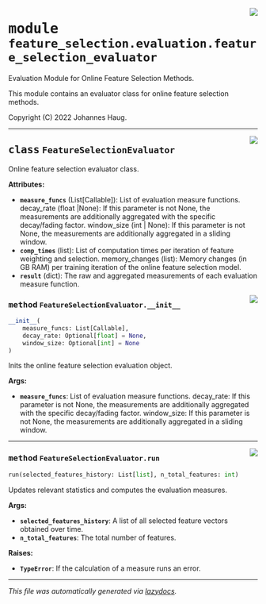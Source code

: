 <!-- markdownlint-disable -->

<a href="https://github.com/haugjo/float/tree/main/float/feature_selection/evaluation/feature_selection_evaluator.py#L0"><img align="right" style="float:right;" src="https://img.shields.io/badge/-source-cccccc?style=flat-square"></a>

# <kbd>module</kbd> `feature_selection.evaluation.feature_selection_evaluator`
Evaluation Module for Online Feature Selection Methods. 

This module contains an evaluator class for online feature selection methods. 

Copyright (C) 2022 Johannes Haug. 



---

<a href="https://github.com/haugjo/float/tree/main/float/feature_selection/evaluation/feature_selection_evaluator.py#L12"><img align="right" style="float:right;" src="https://img.shields.io/badge/-source-cccccc?style=flat-square"></a>

## <kbd>class</kbd> `FeatureSelectionEvaluator`
Online feature selection evaluator class. 



**Attributes:**
 
 - <b>`measure_funcs`</b> (List[Callable]):  List of evaluation measure functions. decay_rate (float |None):  If this parameter is not None, the measurements are additionally aggregated with the specific decay/fading  factor. window_size (int | None):  If this parameter is not None, the measurements are additionally aggregated in a sliding window. 
 - <b>`comp_times`</b> (list):  List of computation times per iteration of feature weighting and selection. memory_changes (list):  Memory changes (in GB RAM) per training iteration of the online feature selection model. 
 - <b>`result`</b> (dict):  The raw and aggregated measurements of each evaluation measure function. 

<a href="https://github.com/haugjo/float/tree/main/float/feature_selection/evaluation/feature_selection_evaluator.py#L27"><img align="right" style="float:right;" src="https://img.shields.io/badge/-source-cccccc?style=flat-square"></a>

### <kbd>method</kbd> `FeatureSelectionEvaluator.__init__`

```python
__init__(
    measure_funcs: List[Callable],
    decay_rate: Optional[float] = None,
    window_size: Optional[int] = None
)
```

Inits the online feature selection evaluation object. 



**Args:**
 
 - <b>`measure_funcs`</b>:  List of evaluation measure functions. decay_rate:  If this parameter is not None, the measurements are additionally aggregated with the specific  decay/fading factor. window_size:  If this parameter is not None, the measurements are additionally aggregated in a sliding window. 




---

<a href="https://github.com/haugjo/float/tree/main/float/feature_selection/evaluation/feature_selection_evaluator.py#L62"><img align="right" style="float:right;" src="https://img.shields.io/badge/-source-cccccc?style=flat-square"></a>

### <kbd>method</kbd> `FeatureSelectionEvaluator.run`

```python
run(selected_features_history: List[list], n_total_features: int)
```

Updates relevant statistics and computes the evaluation measures. 



**Args:**
 
 - <b>`selected_features_history`</b>:  A list of all selected feature vectors obtained over time. 
 - <b>`n_total_features`</b>:  The total number of features. 



**Raises:**
 
 - <b>`TypeError`</b>:  If the calculation of a measure runs an error. 




---

_This file was automatically generated via [lazydocs](https://github.com/ml-tooling/lazydocs)._
